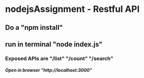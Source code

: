 # nodejsAssignment - Restful API


## Do a "npm install"

## run in terminal "node index.js"

### Exposed APIs are "/list" "/count" "/search"

##### Open in browser "http://localhost:3000"


